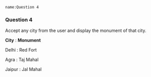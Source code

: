 ```ngMeta
name:Question 4
```

### Question 4

Accept any city from the user and display the monument of that city.

**City**    :               **Monument**

Delhi       :               Red Fort

Agra        :               Taj Mahal

Jaipur      :               Jal Mahal
